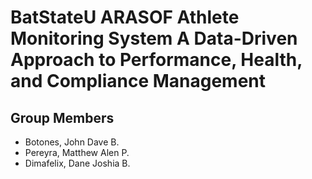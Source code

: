 # BatStateU ARASOF Athlete Monitoring System A Data-Driven Approach to Performance, Health, and Compliance Management

##  Group Members
- Botones, John Dave B.
- Pereyra, Matthew Alen P.
- Dimafelix, Dane Joshia B.

